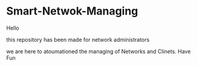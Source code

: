 # Smart-Netwok-Managing
Hello

this repository has been made for network administrators 

we are here to atoumationed the managing of Networks and Clinets.
Have Fun

